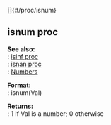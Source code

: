 []{#/proc/isnum}    
## isnum proc    
**See also:**    
:   [isinf proc](/ref/proc/isinf/isinf.md)    
:   [isnan proc](/ref/proc/isnan/isnan.md)    
:   [Numbers](/%7Bnotes%7D/numbers)    
<!-- -->    
**Format:**    
:   isnum(Val)    
<!-- -->    
**Returns:**    
:   1 if Val is a number; 0 otherwise  